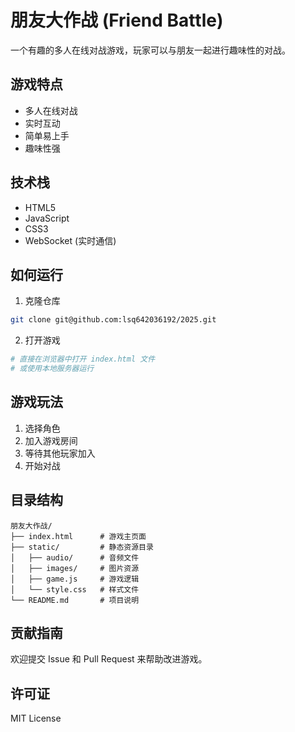 # 朋友大作战 (Friend Battle)

一个有趣的多人在线对战游戏，玩家可以与朋友一起进行趣味性的对战。

## 游戏特点

- 多人在线对战
- 实时互动
- 简单易上手
- 趣味性强

## 技术栈

- HTML5
- JavaScript
- CSS3
- WebSocket (实时通信)

## 如何运行

1. 克隆仓库
```bash
git clone git@github.com:lsq642036192/2025.git
```

2. 打开游戏
```bash
# 直接在浏览器中打开 index.html 文件
# 或使用本地服务器运行
```

## 游戏玩法

1. 选择角色
2. 加入游戏房间
3. 等待其他玩家加入
4. 开始对战

## 目录结构

```
朋友大作战/
├── index.html      # 游戏主页面
├── static/         # 静态资源目录
│   ├── audio/      # 音频文件
│   ├── images/     # 图片资源
│   ├── game.js     # 游戏逻辑
│   └── style.css   # 样式文件
└── README.md       # 项目说明
```

## 贡献指南

欢迎提交 Issue 和 Pull Request 来帮助改进游戏。

## 许可证

MIT License
